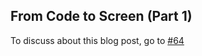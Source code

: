 ## From Code to Screen (Part 1)

To discuss about this blog post, go to [#64](https://github.com/ngxson/blog-comments/issues/64)

<!-- {"issue":64} -->